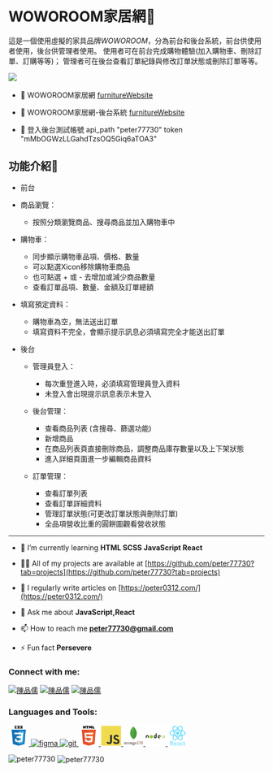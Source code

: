  # WOWOROOM家居網👋
 
 這是一個使用虛擬的家具品牌*WOWOROOM*，分為前台和後台系統，前台供使用者使用，後台供管理者使用。
 使用者可在前台完成購物體驗(加入購物車、刪除訂單、訂購等等)；
 管理者可在後台查看訂單紀錄與修改訂單狀態或刪除訂單等等。

![](https://i.imgur.com/XU86R0M.png)

- 🔭 WOWOROOM家居網 [furnitureWebsite](https://peter77730.github.io/sideProject-JS--furnitureWebsite/)

- 🔭 WOWOROOM家居網-後台系統 [furnitureWebsite](https://peter77730.github.io/sideProject-JS--furnitureWebsite/admin)

- 📝 登入後台測試帳號
  api_path "peter77730"
  token "mMbOGWzLLGahdTzsOQ5Giq6aTOA3"
  
 ## 功能介紹👋
 
 - 前台

  - 商品瀏覽：

    - 按照分類瀏覽商品、搜尋商品並加入購物車中

  - 購物車：

    - 同步顯示購物車品項、價格、數量
    - 可以點選Xicon移除購物車商品
    - 也可點選 + 或 - 去增加或減少商品數量
    - 查看訂單品項、數量、金額及訂單總額

  - 填寫預定資料：

    - 購物車為空，無法送出訂單
    - 填寫資料不完全，會顯示提示訊息必須填寫完全才能送出訂單

- 後台

  - 管理員登入：

    - 每次重登進入時，必須填寫管理員登入資料
    - 未登入會出現提示訊息表示未登入

  - 後台管理：

    - 查看商品列表 (含搜尋、篩選功能)
    - 新增商品
    - 在商品列表頁直接刪除商品，調整商品庫存數量以及上下架狀態
    - 進入詳細頁面進一步編輯商品資料

  - 訂單管理：

    - 查看訂單列表
    - 查看訂單詳細資料
    - 管理訂單狀態(可更改訂單狀態與刪除訂單)
    - 全品項營收比重的圓餅圖觀看營收狀態
 
  
<hr>

- 🌱 I’m currently learning **HTML SCSS JavaScript React**

- 👨‍💻 All of my projects are available at [https://github.com/peter77730?tab=projects](https://github.com/peter77730?tab=projects)

- 📝 I regularly write articles on [https://peter0312.com/](https://peter0312.com/)

- 💬 Ask me about **JavaScript,React**

- 📫 How to reach me **peter77730@gmail.com**

- ⚡ Fun fact **Persevere**

<h3>Connect with me:</h3>

<p align="left"><a href="https://codepen.io/陳品儒" target="blank"><img align="center" src="https://raw.githubusercontent.com/rahuldkjain/github-profile-readme-generator/master/src/images/icons/Social/codepen.svg" alt="陳品儒" height="30" width="40" /></a>
<a href="https://fb.com/陳品儒" target="blank"><img align="center" src="https://raw.githubusercontent.com/rahuldkjain/github-profile-readme-generator/master/src/images/icons/Social/facebook.svg" alt="陳品儒" height="30" width="40" /></a>
<a href="https://www.youtube.com/c/陳品儒" target="blank"><img align="center" src="https://raw.githubusercontent.com/rahuldkjain/github-profile-readme-generator/master/src/images/icons/Social/youtube.svg" alt="陳品儒" height="30" width="40" /></a>
</p>

<h3 align="left">Languages and Tools:</h3>

<p align="left"> <a href="https://www.w3schools.com/css/" target="_blank" rel="noreferrer"> <img src="https://raw.githubusercontent.com/devicons/devicon/master/icons/css3/css3-original-wordmark.svg" alt="css3" width="40" height="40"/> </a> <a href="https://www.figma.com/" target="_blank" rel="noreferrer"> <img src="https://www.vectorlogo.zone/logos/figma/figma-icon.svg" alt="figma" width="40" height="40"/> </a> <a href="https://git-scm.com/" target="_blank" rel="noreferrer"> <img src="https://www.vectorlogo.zone/logos/git-scm/git-scm-icon.svg" alt="git" width="40" height="40"/> </a> <a href="https://www.w3.org/html/" target="_blank" rel="noreferrer"> <img src="https://raw.githubusercontent.com/devicons/devicon/master/icons/html5/html5-original-wordmark.svg" alt="html5" width="40" height="40"/> </a> <a href="https://developer.mozilla.org/en-US/docs/Web/JavaScript" target="_blank" rel="noreferrer"> <img src="https://raw.githubusercontent.com/devicons/devicon/master/icons/javascript/javascript-original.svg" alt="javascript" width="40" height="40"/> </a> <a href="https://www.mongodb.com/" target="_blank" rel="noreferrer"> <img src="https://raw.githubusercontent.com/devicons/devicon/master/icons/mongodb/mongodb-original-wordmark.svg" alt="mongodb" width="40" height="40"/> </a> <a href="https://nodejs.org" target="_blank" rel="noreferrer"> <img src="https://raw.githubusercontent.com/devicons/devicon/master/icons/nodejs/nodejs-original-wordmark.svg" alt="nodejs" width="40" height="40"/> </a> <a href="https://reactjs.org/" target="_blank" rel="noreferrer"> <img src="https://raw.githubusercontent.com/devicons/devicon/master/icons/react/react-original-wordmark.svg" alt="react" width="40" height="40"/> </a> </p>

<p><img align="left" src="https://github-readme-stats.vercel.app/api/top-langs?username=peter77730&show_icons=true&locale=en&layout=compact" alt="peter77730" /></p>

<p>&nbsp;<img align="center" src="https://github-readme-stats.vercel.app/api?username=peter77730&show_icons=true&locale=en" alt="peter77730" /></p>
